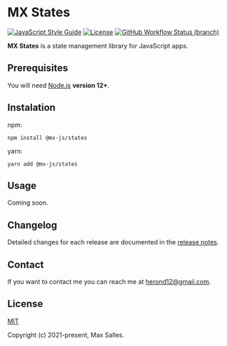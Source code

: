 # MX States

[![JavaScript Style Guide](https://img.shields.io/badge/code_style-standard-brightgreen.svg)](https://standardjs.com)
[![License](https://img.shields.io/github/license/maxsalles/mx-states.svg)](LICENSE)
[![GitHub Workflow Status (branch)](https://img.shields.io/github/workflow/status/maxsalles/mx-states/test/master)](https://github.com/maxsalles/mx-states/actions?query=workflow%3Atest+branch%3Amaster)

**MX States** is a state management library for JavaScript apps.

## Prerequisites

You will need [Node.js](https://nodejs.org/) **version 12+**.

## Instalation

npm:

```
npm install @mx-js/states
```

yarn:

```
yarn add @mx-js/states
```

## Usage

Coming soon.

## Changelog

Detailed changes for each release are documented in the [release notes](https://github.com/maxsalles/mx-states/releases).

## Contact

If you want to contact me you can reach me at <herond12@gmail.com>.

## License

[MIT](LICENSE)

Copyright (c) 2021-present, Max Salles.
